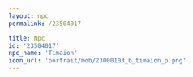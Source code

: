 ```yaml
---
layout: npc
permalink: /23504017

title: Npc
id: '23504017'
npc_name: 'Timaion'
icon_url: 'portrait/mob/23000103_b_timaion_p.png'
---
```

